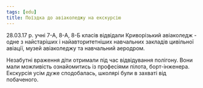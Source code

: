 ```yaml
---
tags: [edu]
title: Поїздка до авіаколеджу на екскурсію
---
```


28.03.17 р. учні 7-А, 8-А, 8-Б класів відвідали Криворізький авіаколедж - одне з найстаріших і найавторитетніших навчальних закладів цивільної авіації, музей авіаколеджу та навчальний аеродром.

Незабутні враження діти отримали під час відвідування полігону. Вони мали можливість ознайомитись із професіями пілота, борт-інженера. Екскурсія усім дуже сподобалась, школярі були в захваті від побаченого.

<slideshow id="72157681965256055"></slideshow>
